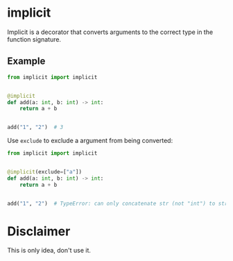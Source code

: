 # implicit

Implicit is a decorator that converts arguments to the correct type in the function signature.

## Example

```python
from implicit import implicit


@implicit
def add(a: int, b: int) -> int:
    return a + b


add("1", "2")  # 3
```

Use `exclude` to exclude a argument from being converted:

```python
from implicit import implicit


@implicit(exclude=["a"])
def add(a: int, b: int) -> int:
    return a + b


add("1", "2")  # TypeError: can only concatenate str (not "int") to str
```

# Disclaimer

This is only idea, don't use it.
